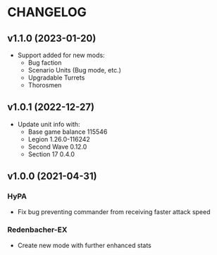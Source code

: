 # CHANGELOG

## v1.1.0 (2023-01-20)

- Support added for new mods:
  - Bug faction
  - Scenario Units (Bug mode, etc.)
  - Upgradable Turrets
  - Thorosmen

## v1.0.1 (2022-12-27)

- Update unit info with:
  - Base game balance 115546
  - Legion 1.26.0-116242
  - Second Wave 0.12.0
  - Section 17 0.4.0

## v1.0.0 (2021-04-31)

### HyPA
- Fix bug preventing commander from receiving faster attack speed

### Redenbacher-EX
- Create new mode with further enhanced stats